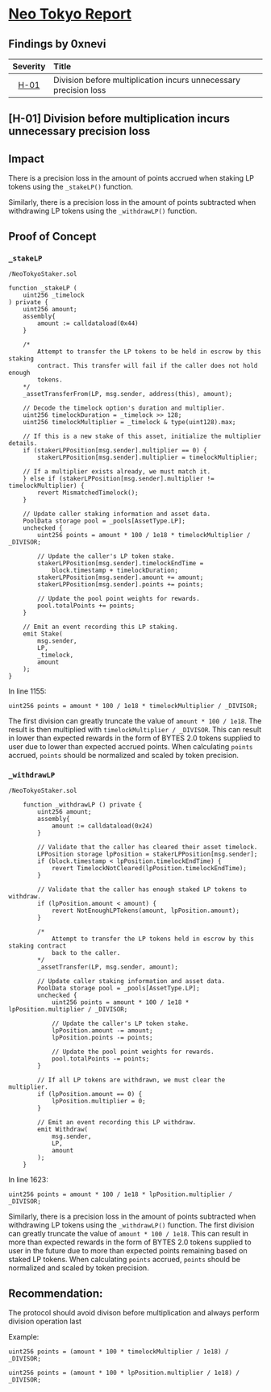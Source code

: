 # [Neo Tokyo Report](https://code4rena.com/reports/2023-03-neotokyo)

## Findings by 0xnevi
| Severity | Title | 
|:--:|:---|
| [H-01](#h-01-division-before-multiplication-incurs-unnecessary-precision-loss)| Division before multiplication incurs unnecessary precision loss|

## [H-01] Division before multiplication incurs unnecessary precision loss

## Impact
There is a precision loss in the amount of points accrued when staking LP tokens using the `_stakeLP()` function. 

Similarly, there is a precision loss in the amount of points subtracted when withdrawing LP tokens using the `_withdrawLP()` function. 

## Proof of Concept
### `_stakeLP`
```solidity
/NeoTokyoStaker.sol

function _stakeLP (
    uint256 _timelock
) private {
    uint256 amount;
    assembly{
        amount := calldataload(0x44)
    }

    /*
        Attempt to transfer the LP tokens to be held in escrow by this staking 
        contract. This transfer will fail if the caller does not hold enough 
        tokens.
    */
    _assetTransferFrom(LP, msg.sender, address(this), amount);

    // Decode the timelock option's duration and multiplier.
    uint256 timelockDuration = _timelock >> 128;
    uint256 timelockMultiplier = _timelock & type(uint128).max;

    // If this is a new stake of this asset, initialize the multiplier details.
    if (stakerLPPosition[msg.sender].multiplier == 0) {
        stakerLPPosition[msg.sender].multiplier = timelockMultiplier;

    // If a multiplier exists already, we must match it.
    } else if (stakerLPPosition[msg.sender].multiplier != timelockMultiplier) {
        revert MismatchedTimelock();
    }

    // Update caller staking information and asset data.
    PoolData storage pool = _pools[AssetType.LP];
    unchecked {
        uint256 points = amount * 100 / 1e18 * timelockMultiplier / _DIVISOR;

        // Update the caller's LP token stake.
        stakerLPPosition[msg.sender].timelockEndTime =
            block.timestamp + timelockDuration;
        stakerLPPosition[msg.sender].amount += amount;
        stakerLPPosition[msg.sender].points += points;

        // Update the pool point weights for rewards.
        pool.totalPoints += points;
    }

    // Emit an event recording this LP staking.
    emit Stake(
        msg.sender,
        LP,
        _timelock,
        amount
    );
}
```

In line 1155:
```solidity
uint256 points = amount * 100 / 1e18 * timelockMultiplier / _DIVISOR;
```
The first division can greatly truncate the value of `amount * 100 / 1e18`. The result is then multiplied with `timelockMultiplier / _DIVISOR`. This can result in lower than expected rewards in the form of BYTES 2.0 tokens supplied to user due to lower than expected accrued points. When calculating `points` accrued, `points` should be normalized and scaled by token precision. 
<br/>
### `_withdrawLP`
```solidity
/NeoTokyoStaker.sol

	function _withdrawLP () private {
		uint256 amount;
		assembly{
			amount := calldataload(0x24)
		}

		// Validate that the caller has cleared their asset timelock.
		LPPosition storage lpPosition = stakerLPPosition[msg.sender];
		if (block.timestamp < lpPosition.timelockEndTime) {
			revert TimelockNotCleared(lpPosition.timelockEndTime);
		}

		// Validate that the caller has enough staked LP tokens to withdraw.
		if (lpPosition.amount < amount) {
			revert NotEnoughLPTokens(amount, lpPosition.amount);
		}

		/*
			Attempt to transfer the LP tokens held in escrow by this staking contract 
			back to the caller.
		*/
		_assetTransfer(LP, msg.sender, amount);

		// Update caller staking information and asset data.
		PoolData storage pool = _pools[AssetType.LP];
		unchecked {
			uint256 points = amount * 100 / 1e18 * lpPosition.multiplier / _DIVISOR;

			// Update the caller's LP token stake.
			lpPosition.amount -= amount;
			lpPosition.points -= points;

			// Update the pool point weights for rewards.
			pool.totalPoints -= points;
		}

		// If all LP tokens are withdrawn, we must clear the multiplier.
		if (lpPosition.amount == 0) {
			lpPosition.multiplier = 0;
		}

		// Emit an event recording this LP withdraw.
		emit Withdraw(
			msg.sender,
			LP,
			amount
		);
	}
```

In line 1623:
```solidity
uint256 points = amount * 100 / 1e18 * lpPosition.multiplier / _DIVISOR;
```
Similarly, there is a precision loss in the amount of points subtracted when withdrawing LP tokens using the `_withdrawLP()` function. The first division can greatly truncate the value of `amount * 100 / 1e18`.
This can result in more than expected rewards in the form of BYTES 2.0 tokens supplied to user in the future due to more than expected points remaining based on staked LP tokens. When calculating `points` accrued, `points` should be normalized and scaled by token precision.

## Recommendation:
The protocol should avoid divison before multiplication and always perform division operation last

Example:
```solidity
uint256 points = (amount * 100 * timelockMultiplier / 1e18) / _DIVISOR;
```

```solidity
uint256 points = (amount * 100 * lpPosition.multiplier / 1e18) / _DIVISOR;
```